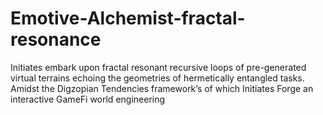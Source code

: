 # Emotive-Alchemist-fractal-resonance
Initiates embark upon fractal resonant recursive loops of pre-generated virtual terrains echoing the geometries of hermetically entangled tasks. Amidst the Digzopian Tendencies framework’s of which Initiates Forge an interactive GameFi world engineering
